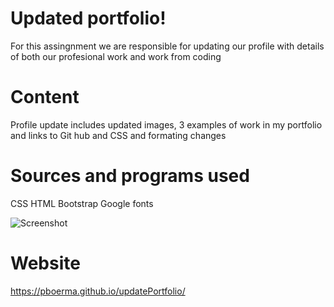 # Updated portfolio!

For this assingnment we are responsible for updating our profile with details of both our profesional work and work from coding

# Content

Profile update includes updated images, 3 examples of work in my portfolio and links to Git hub and CSS and formating changes

# Sources and programs used

CSS
HTML
Bootstrap
Google fonts

![Screenshot](Assets\screenshot.png)

# Website

https://pboerma.github.io/updatePortfolio/
